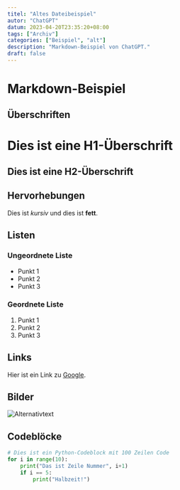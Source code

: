 ```yaml
---
titel: "Altes Dateibeispiel"
autor: "ChatGPT"
datum: 2023-04-20T23:35:20+08:00
tags: ["Archiv"]
categories: ["Beispiel", "alt"]
description: "Markdown-Beispiel von ChatGPT."
draft: false
---
```


# Markdown-Beispiel

## Überschriften
Dies ist eine H1-Überschrift
=====================
Dies ist eine H2-Überschrift
---------------------

## Hervorhebungen
Dies ist *kursiv* und dies ist **fett**.

## Listen
### Ungeordnete Liste
- Punkt 1
- Punkt 2
- Punkt 3

### Geordnete Liste
1. Punkt 1
2. Punkt 2
3. Punkt 3

## Links
Hier ist ein Link zu [Google](https://www.google.com).

## Bilder
![Alternativtext](https://via.placeholder.com/150 "Platzhalterbild")

## Codeblöcke
```python
# Dies ist ein Python-Codeblock mit 100 Zeilen Code
for i in range(10):
    print("Das ist Zeile Nummer", i+1)
    if i == 5:
        print("Halbzeit!")
```